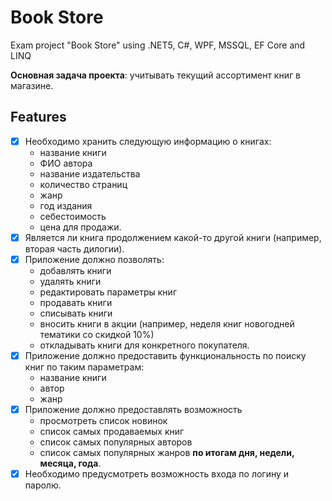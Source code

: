# Book Store

Exam project "Book Store" using .NET5, C#, WPF, MSSQL, EF Core and LINQ

**Основная задача проекта**: учитывать текущий ассортимент книг в магазине.

## Features

* [x] Необходимо хранить следующую информацию о книгах: 
    - название книги
    - ФИО автора
    - название издательства
    - количество страниц
    - жанр
    - год издания
    - себестоимость
    - цена для продажи.
* [x] Является ли книга продолжением какой-то другой книги (например, вторая часть дилогии).
* [x] Приложение должно позволять: 
    - добавлять книги
    - удалять книги
    - редактировать параметры книг
    - продавать книги
    - списывать книги
    - вносить книги в акции (например, неделя книг новогодней тематики со скидкой 10%)
    - откладывать книги для конкретного покупателя.
* [x] Приложение должно предоставить функциональность по поиску книг по таким параметрам: 
    - название книги
    - автор
    - жанр 
* [x] Приложение должно предоставлять возможность 
    - просмотреть список новинок
    - список самых продаваемых книг
    - список самых популярных авторов
    - список самых популярных жанров **по итогам дня, недели, месяца, года**.
* [x] Необходимо предусмотреть возможность входа по логину и паролю.